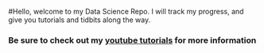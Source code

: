 #Hello, welcome to my Data Science Repo. I will track my progress, and give you tutorials and tidbits along the way.

### Be sure to check out my [youtube tutorials](https://www.youtube.com/channel/UCVR7Wz3INGwnyP0L5uuye7Q) for more information
